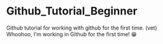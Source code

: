 # Github_Tutorial_Beginner
Github tutorial for working with github for the first time. (vet) <br>
Whoohoo, I'm working in Github for the first time! 😁 
